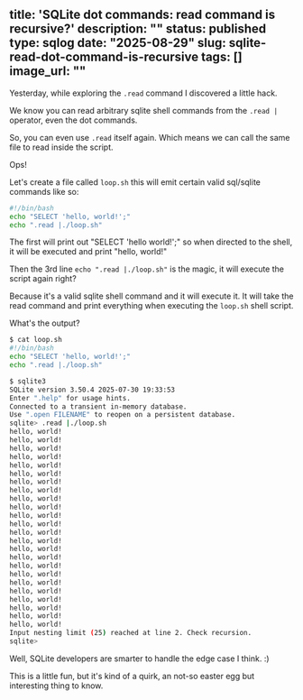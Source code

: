 title: 'SQLite dot commands: read command is recursive?'
description: ""
status: published
type: sqlog
date: "2025-08-29"
slug: sqlite-read-dot-command-is-recursive
tags: []
image_url: ""
---

Yesterday, while exploring the `.read` command I discovered a little hack.

We know you can read arbitrary sqlite shell commands from the `.read | ` operator, even the dot commands.

So, you can even use `.read` itself again. Which means we can call the same file to read inside the script.

Ops!

Let's create a file called `loop.sh` this will emit certain valid sql/sqlite commands like so:

```bash
#!/bin/bash
echo "SELECT 'hello, world!';"
echo ".read |./loop.sh"
```

The first will print out "SELECT 'hello world!';" so when directed to the shell, it will be executed and print "hello, world!"

Then the 3rd line `echo ".read |./loop.sh"` is the magic, it will execute the script again right?

Because it's a valid sqlite shell command and it will execute it. It will take the read command and print everything when executing the `loop.sh` shell script.

What's the output?

```bash
$ cat loop.sh
#!/bin/bash
echo "SELECT 'hello, world!';"
echo ".read |./loop.sh"

$ sqlite3
SQLite version 3.50.4 2025-07-30 19:33:53
Enter ".help" for usage hints.
Connected to a transient in-memory database.
Use ".open FILENAME" to reopen on a persistent database.
sqlite> .read |./loop.sh
hello, world!
hello, world!
hello, world!
hello, world!
hello, world!
hello, world!
hello, world!
hello, world!
hello, world!
hello, world!
hello, world!
hello, world!
hello, world!
hello, world!
hello, world!
hello, world!
hello, world!
hello, world!
hello, world!
hello, world!
hello, world!
hello, world!
hello, world!
hello, world!
Input nesting limit (25) reached at line 2. Check recursion.
sqlite>
```
Well, SQLite developers are smarter to handle the edge case I think. :)

This is a little fun, but it's kind of a quirk, an not-so easter egg but interesting thing to know.

